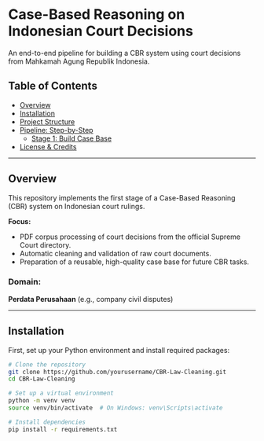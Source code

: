 # Case-Based Reasoning on Indonesian Court Decisions  
An end-to-end pipeline for building a CBR system using court decisions from Mahkamah Agung Republik Indonesia.

## Table of Contents
- [Overview](#overview)
- [Installation](#installation)
- [Project Structure](#project-structure)
- [Pipeline: Step-by-Step](#pipeline-step-by-step)
  - [Stage 1: Build Case Base](#stage-1-build-case-base)
- [License & Credits](#license--credits)

---

## Overview
This repository implements the first stage of a Case-Based Reasoning (CBR) system on Indonesian court rulings.

**Focus:**
- PDF corpus processing of court decisions from the official Supreme Court directory.
- Automatic cleaning and validation of raw court documents.
- Preparation of a reusable, high-quality case base for future CBR tasks.

### Domain:
**Perdata Perusahaan** (e.g., company civil disputes)

---

## Installation

First, set up your Python environment and install required packages:

```bash
# Clone the repository
git clone https://github.com/yourusername/CBR-Law-Cleaning.git
cd CBR-Law-Cleaning

# Set up a virtual environment
python -m venv venv
source venv/bin/activate  # On Windows: venv\Scripts\activate

# Install dependencies
pip install -r requirements.txt

